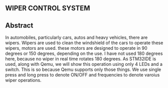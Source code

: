 WIPER CONTROL SYSTEM
-------
Abstract
--------
In automobiles, particularly cars, autos and heavy vehicles, there are wipers. Wipers are used to clean the windshield of the cars to operate these wipers, motors are used. these motors are designed to operate in 90 degrees or 150 degrees, depending on the use. I have not used 180 degrees here, because no wiper in real time rotates 180 degrees. As STM32IDE is used, along with Qemu, we will show this operation using only 4 LEDs and a switch. This is so because Qemu supports only those things. We use single press and long press to denote ON/OFF and frequencies to denote varoius wiper operations.
